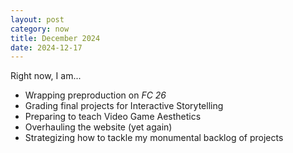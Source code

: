 ```yaml
---
layout: post
category: now
title: December 2024
date: 2024-12-17
---
```


Right now, I am...

* Wrapping preproduction on *FC 26*
* Grading final projects for Interactive Storytelling
* Preparing to teach Video Game Aesthetics
* Overhauling the website (yet again)
* Strategizing how to tackle my monumental backlog of projects
